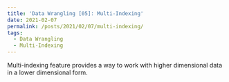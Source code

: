 ```yaml
---
title: 'Data Wrangling [05]: Multi-Indexing'
date: 2021-02-07
permalink: /posts/2021/02/07/multi-indexing/
tags:
  - Data Wrangling
  - Multi-Indexing
---
```


Multi-indexing feature provides a way to work with higher dimensional data in a lower dimensional form.
